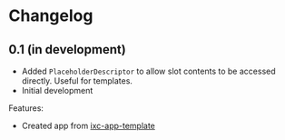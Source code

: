 # Changelog

## 0.1 (in development)
  * Added `PlaceholderDescriptor` to allow slot contents to be accessed directly. Useful for 
  templates.
  * Initial development

Features:

  * Created app from [ixc-app-template]

[ixc-app-template]: https://github.com/ixc/ixc-app-template/
